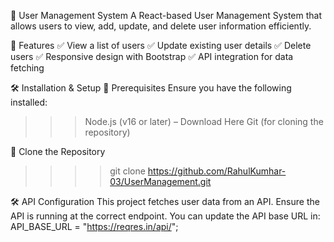 📌 User Management System
A React-based User Management System that allows users to view, add, update, and delete user information efficiently.

🚀 Features
✅ View a list of users
✅ Update existing user details
✅ Delete users
✅ Responsive design with Bootstrap
✅ API integration for data fetching

🛠️ Installation & Setup
🔹 Prerequisites
Ensure you have the following installed:
>>> Node.js (v16 or later) – Download Here
>>> Git (for cloning the repository)
>>> 
🔹 Clone the Repository
>>>> git clone https://github.com/RahulKumhar-03/UserManagement.git

🛠️ API Configuration
This project fetches user data from an API. Ensure the API is running at the correct endpoint. You can update the API base URL in:
API_BASE_URL = "https://reqres.in/api/";
